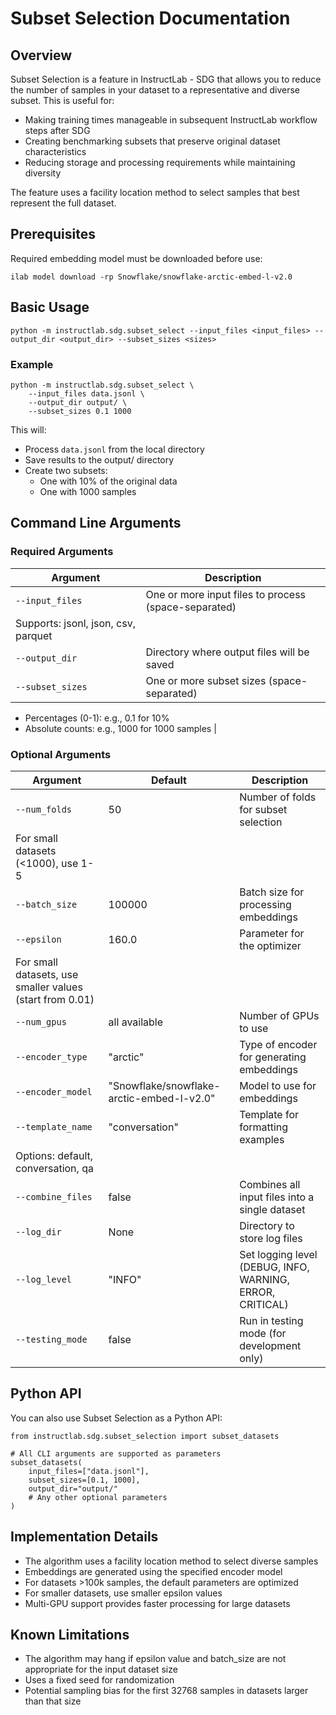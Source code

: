 # Subset Selection Documentation

## Overview

Subset Selection is a feature in InstructLab - SDG that allows you to reduce the number of samples in your dataset to a representative and diverse subset. This is useful for:

- Making training times manageable in subsequent InstructLab workflow steps after SDG
- Creating benchmarking subsets that preserve original dataset characteristics
- Reducing storage and processing requirements while maintaining diversity

The feature uses a facility location method to select samples that best represent the full dataset.

## Prerequisites

Required embedding model must be downloaded before use:

```shell
ilab model download -rp Snowflake/snowflake-arctic-embed-l-v2.0
```

## Basic Usage

```shell
python -m instructlab.sdg.subset_select --input_files <input_files> --output_dir <output_dir> --subset_sizes <sizes>
```

### Example

```shell
python -m instructlab.sdg.subset_select \
    --input_files data.jsonl \
    --output_dir output/ \
    --subset_sizes 0.1 1000
```

This will:

- Process `data.jsonl` from the local directory
- Save results to the output/ directory
- Create two subsets:
  - One with 10% of the original data
  - One with 1000 samples

## Command Line Arguments

### Required Arguments

| Argument | Description |
|----------|-------------|
| `--input_files` | One or more input files to process (space-separated)  
Supports: jsonl, json, csv, parquet |
| `--output_dir` | Directory where output files will be saved |
| `--subset_sizes` | One or more subset sizes (space-separated)  
- Percentages (0-1): e.g., 0.1 for 10%  
- Absolute counts: e.g., 1000 for 1000 samples |

### Optional Arguments

| Argument | Default | Description |
|----------|---------|-------------|
| `--num_folds` | 50 | Number of folds for subset selection  
For small datasets (<1000), use 1-5 |
| `--batch_size` | 100000 | Batch size for processing embeddings |
| `--epsilon` | 160.0 | Parameter for the optimizer  
For small datasets, use smaller values (start from 0.01) |
| `--num_gpus` | all available | Number of GPUs to use |
| `--encoder_type` | "arctic" | Type of encoder for generating embeddings |
| `--encoder_model` | "Snowflake/snowflake-arctic-embed-l-v2.0" | Model to use for embeddings |
| `--template_name` | "conversation" | Template for formatting examples  
Options: default, conversation, qa |
| `--combine_files` | false | Combines all input files into a single dataset |
| `--log_dir` | None | Directory to store log files |
| `--log_level` | "INFO" | Set logging level (DEBUG, INFO, WARNING, ERROR, CRITICAL) |
| `--testing_mode` | false | Run in testing mode (for development only) |

## Python API

You can also use Subset Selection as a Python API:

```shell
from instructlab.sdg.subset_selection import subset_datasets

# All CLI arguments are supported as parameters
subset_datasets(
    input_files=["data.jsonl"], 
    subset_sizes=[0.1, 1000],
    output_dir="output/"
    # Any other optional parameters
)
```

## Implementation Details

- The algorithm uses a facility location method to select diverse samples
- Embeddings are generated using the specified encoder model
- For datasets >100k samples, the default parameters are optimized
- For smaller datasets, use smaller epsilon values
- Multi-GPU support provides faster processing for large datasets

## Known Limitations

- The algorithm may hang if epsilon value and batch_size are not appropriate for the input dataset size
- Uses a fixed seed for randomization
- Potential sampling bias for the first 32768 samples in datasets larger than that size
